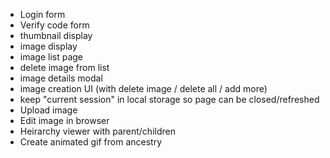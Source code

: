* Login form
* Verify code form
* thumbnail display
* image display
* image list page
* delete image from list
* image details modal
* image creation UI (with delete image / delete all / add more)
* keep "current session" in local storage so page can be closed/refreshed
* Upload image
* Edit image in browser
* Heirarchy viewer with parent/children
* Create animated gif from ancestry
